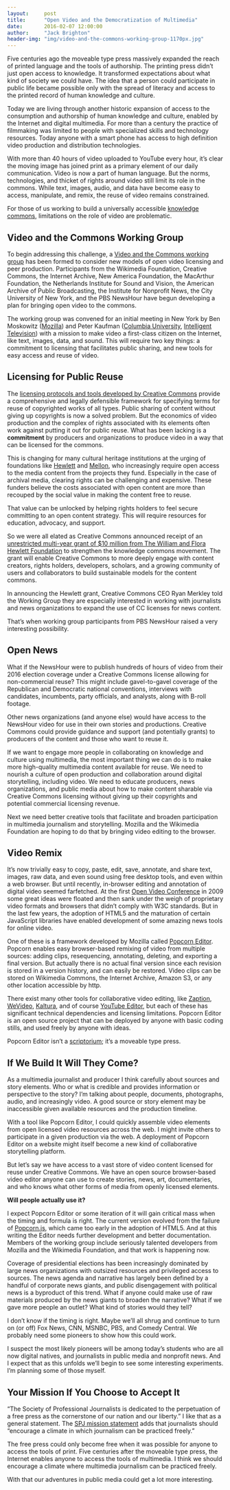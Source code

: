 ```yaml
---
layout:     post
title:      "Open Video and the Democratization of Multimedia"
date:       2016-02-07 12:00:00
author:     "Jack Brighton"
header-img: "img/video-and-the-commons-working-group-1170px.jpg"
---
```


Five centuries ago the moveable type press massively expanded the reach of printed language and the tools of authorship. The printing press didn’t just open access to knowledge. It transformed expectations about what kind of society we could have. The idea that a person could participate in public life became possible only with the spread of literacy and access to the printed record of human knowledge and culture. 

Today we are living through another historic expansion of access to the consumption and authorship of human knowledge and culture, enabled by the Internet and digital multimedia. For more than a century the practice of filmmaking was limited to people with specialized skills and technology resources. Today anyone with a smart phone has access to high definition video production and distribution technologies.

With more than 40 hours of video uploaded to YouTube every hour, it’s clear the moving image has joined print as a primary element of our daily communication.  Video is now a part of human language. But the norms, technologies, and thicket of rights around video still limit its role in the commons. While text, images, audio, and data have become easy to access, manipulate, and remix, the reuse of video remains constrained. 

For those of us working to build a universally accessible [knowledge commons](https://en.wikipedia.org/wiki/Knowledge_commons), limitations on the role of video are problematic. 

## Video and the Commons Working Group

To begin addressing this challenge, a [Video and the Commons working group](http://benrito.github.io/video-commons2016/) has been formed to consider new models of open video licensing and peer production.  Participants from the Wikimedia Foundation, Creative Commons, the Internet Archive, New America Foundation, the MacArthur Foundation, the Netherlands Institute for Sound and Vision, the American Archive of Public Broadcasting, the Institute for Nonprofit News, the City University of New York, and the PBS NewsHour have begun developing a plan for bringing open video to the commons.

The working group was convened for an initial meeting in New York by Ben Moskowitz ([Mozilla](https://www.mozilla.org/en-US/foundation/)) and Peter Kaufman ([Columbia University](http://ctl.columbia.edu/), [Intelligent Television](http://intelligenttelevision.com/)) with a mission to make video a first-class citizen on the Internet, like text, images, data, and sound. This will require two key things: a commitment to licensing that facilitates public sharing, and new tools for easy access and reuse of video. 

## Licensing for Public Reuse

The [licensing protocols and tools developed by Creative Commons](https://creativecommons.org/licenses/) provide a comprehensive and legally defensible framework for specifying terms for reuse of copyrighted works of all types. Public sharing of content without giving up copyrights is now a solved problem.  But the economics of video production and the complex of rights associated with its elements often work against putting it out for public reuse.  What has been lacking is a **commitment** by producers and organizations to produce video in a way that can be licensed for the commons. 

This is changing for many cultural heritage institutions at the urging of foundations like [Hewlett](http://www.hewlett.org/) and [Mellon](https://mellon.org/), who increasingly require open access to the media content from the projects they fund. Especially in the case of archival media, clearing rights can be challenging and expensive. These funders believe the costs associated with open content are more than recouped by the social value in making the content free to reuse.

That value can be unlocked by helping rights holders to feel secure committing to an open content strategy. This will require resources for education, advocacy, and support. 

So we were all elated as Creative Commons announced receipt of an [unrestricted multi-year grant of $10 million from The William and Flora Hewlett Foundation](https://blog.creativecommons.org/2016/01/19/creative-commons-awarded-hewlett/) to strengthen the knowledge commons movement. The grant will enable Creative Commons to more deeply engage with content creators, rights holders, developers, scholars, and a growing community of users and collaborators to build sustainable models for the content commons.

In announcing the Hewlett grant, Creative Commons CEO Ryan Merkley told the Working Group they are especially interested in working with journalists and news organizations to expand the use of CC licenses for news content.

That’s when working group participants from PBS NewsHour raised a very interesting possibility.

## Open News

What if the NewsHour were to publish hundreds of hours of video from their 2016 election coverage under a Creative Commons license allowing for non-commercial reuse? This might include gavel-to-gavel coverage of the Republican and Democratic national conventions, interviews with candidates, incumbents, party officials, and analysts, along with B-roll footage. 

Other news organizations (and anyone else) would have access to the NewsHour video for use in their own stories and productions. Creative Commons could provide guidance and support (and potentially grants) to producers of the content and those who want to reuse it. 

If we want to engage more people in collaborating on knowledge and culture using multimedia, the most important thing we can do is to make more high-quality multimedia content available for reuse. We need to nourish a culture of open production and collaboration around digital storytelling, including video. We need to educate producers, news organizations, and public media about how to make content sharable via Creative Commons licensing without giving up their copyrights and potential commercial licensing revenue. 

Next we need better creative tools that facilitate and broaden participation in multimedia journalism and storytelling.  Mozilla and the Wikimedia Foundation are hoping to do that by bringing video editing to the browser.

## Video Remix

It’s now trivially easy to copy, paste, edit, save, annotate, and share text, images, raw data, and even sound using free desktop tools, and even within a web browser. But until recently, in-browser editing and annotation of digital video seemed farfetched. At the first [Open Video Conference](http://openvideoconference.org/) in 2009 some great ideas were floated and then sank under the weigh of proprietary video formats and browsers that didn’t comply with W3C standards. But in the last few years, the adoption of HTML5 and the maturation of certain JavaScript libraries have enabled development of some amazing news tools for online video. 

One of these is a framework developed by Mozilla called [Popcorn Editor](https://github.com/mozilla/popcorn-editor). Popcorn enables easy browser-based remixing of video from multiple sources: adding clips, resequencing, annotating, deleting, and exporting a final version. But actually there is no actual final version since each revision is stored in a version history, and can easily be restored. Video clips can be stored on Wikimedia Commons, the Internet Archive, Amazon S3, or any other location accessible by http. 

There exist many other tools for collaborative video editing, like [Zaption](https://www.zaption.com/), [WeVideo](https://www.wevideo.com/), [Kaltura](http://corp.kaltura.com/), and of course [YouTube Editor](https://www.youtube.com/editor), but each of these has significant technical dependencies and licensing limitations. Popcorn Editor is an open source project that can be deployed by anyone with basic coding stills, and used freely by anyone with ideas.  

Popcorn Editor isn’t a [scriptorium](https://en.wikipedia.org/wiki/Scriptorium); it’s a moveable type press.

## If We Build It Will They Come?

As a multimedia journalist and producer I think carefully about sources and story elements. Who or what is credible and provides information or perspective to the story? I’m talking about people, documents, photographs, audio, and increasingly video.  A good source or story element may be inaccessible given available resources and the production timeline.

With a tool like Popcorn Editor, I could quickly assemble video elements from open licensed video resources across the web. I might invite others to participate in a given production via the web. A deployment of Popcorn Editor on a website might itself become a new kind of collaborative storytelling platform. 

But let’s say we have access to a vast store of video content licensed for reuse under Creative Commons. We have an open source browser-based video editor anyone can use to create stories, news, art, documentaries, and who knows what other forms of media from openly licensed elements. 

**Will people actually use it?**

I expect Popcorn Editor or some iteration of it will gain critical mass when the timing and formula is right.  The current version evolved from the failure of [Popcorn.js](http://popcornjs.org/), which came too early in the adoption of HTML5. And at this writing the Editor needs further development and better documentation. Members of the working group include seriously talented developers from Mozilla and the Wikimedia Foundation, and that work is happening now.

Coverage of presidential elections has been increasingly dominated by large news organizations with outsized resources and privileged access to sources. The news agenda and narrative has largely been defined by a handful of corporate news giants, and public disengagement with political news is a byproduct of this trend. What if anyone could make use of raw materials produced by the news giants to broaden the narrative? What if we gave more people an outlet? What kind of stories would they tell? 

I don’t know if the timing is right. Maybe we’ll all shrug and continue to turn on (or off) Fox News, CNN, MSNBC, PBS, and Comedy Central. We probably need some pioneers to show how this could work. 

I suspect the most likely pioneers will be among today’s students who are all now digital natives, and journalists in public media and nonprofit news. And I expect that as this unfolds we’ll begin to see some interesting experiments. I’m planning some of those myself.

## Your Mission If You Choose to Accept It

“The Society of Professional Journalists is dedicated to the perpetuation of a free press as the cornerstone of our nation and our liberty.” I like that as a general statement.  The [SPJ mission statement](http://www.spj.org/mission.asp) adds that journalists should “encourage a climate in which journalism can be practiced freely.”

The free press could only become free when it was possible for anyone to access the tools of print. Five centuries after the moveable type press, the Internet enables anyone to access the tools of multimedia. I think we should encourage a climate where multimedia journalism can be practiced freely.

With that our adventures in public media could get a lot more interesting.
